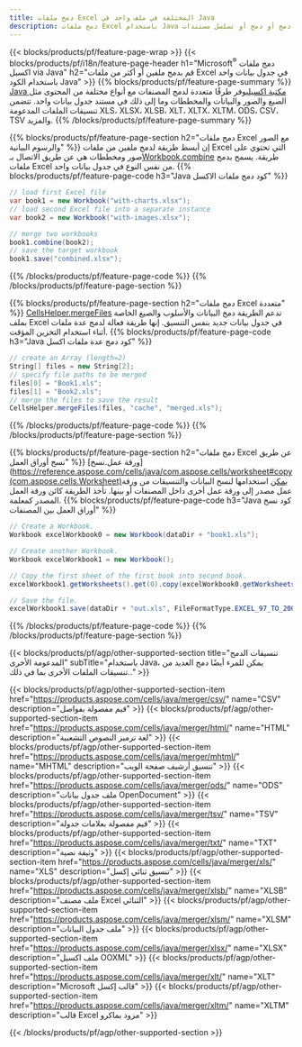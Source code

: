 ```yaml
---
title: دمج ملفات Excel المختلفة في ملف واحد في Java
description: دمج ملفات Excel باستخدام Java في أوراق متعددة أو ورقة واحدة. دمج أو دمج أو تسلسل مستندات Excel إلى PDF والصور وHTML أيضًا.
---
```

{{< blocks/products/pf/feature-page-wrap >}}
{{< blocks/products/pf/i18n/feature-page-header h1="Microsoft<sup>&reg;</sup> دمج ملفات اكسيل via Java" h2="قم بدمج ملفين أو أكثر من ملفات Excel في جدول بيانات واحد باستخدام الكود Java" >}}
{{% blocks/products/pf/feature-page-summary %}}
[Java مكتبة اكسيل](/cells/ar/java/)يوفر طرقًا متعددة لدمج المصنفات مع أنواع مختلفة من المحتوى مثل الصيغ والصور والبيانات والمخططات وما إلى ذلك في مستند جدول بيانات واحد. تتضمن تنسيقات الملفات المدعومة XLS، XLSX، XLSB، XLT، XLTX، XLTM، ODS، CSV، TSV والمزيد.
{{% /blocks/products/pf/feature-page-summary %}}

{{% blocks/products/pf/feature-page-section h2="دمج ملفات Excel مع الصور والرسوم البيانية" %}}
 إن أبسط طريقة لدمج ملفين من ملفات Excel التي تحتوي على صور ومخططات هي عن طريق الاتصال بـ[Workbook.combine](https://reference.aspose.com/cells/java/com.aspose.cells/workbook#combine(com.aspose.cells.Workbook)) طريقة. يسمح بدمج ملفات Excel من نفس النوع في جدول بيانات واحد.
{{% blocks/products/pf/feature-page-code h3="Java كود دمج ملفات الاكسل" %}}

```cs
// load first Excel file
var book1 = new Workbook("with-charts.xlsx");
// load second Excel file into a separate instance
var book2 = new Workbook("with-images.xlsx");

// merge two workbooks
book1.combine(book2);
// save the target workbook 
book1.save("combined.xlsx");
```
{{% /blocks/products/pf/feature-page-code %}}
{{% /blocks/products/pf/feature-page-section %}}

{{% blocks/products/pf/feature-page-section h2="دمج ملفات Excel متعددة" %}}
[CellsHelper.mergeFiles](https://reference.aspose.com/cells/java/com.aspose.cells/cellshelper#mergeFiles) تدعم الطريقة دمج البيانات والأسلوب والصيغ الخاصة بملف Excel في جدول بيانات جديد بنفس التنسيق. إنها طريقة فعالة لدمج عدة ملفات أثناء استخدام التخزين المؤقت.
{{% blocks/products/pf/feature-page-code h3="Java كود دمج عدة ملفات اكسل" %}}

```cs
// create an Array (length=2)
String[] files = new String[2];
// specify file paths to be merged
files[0] = "Book1.xls";
files[1] = "Book2.xls";
// merge the files to save the result
CellsHelper.mergeFiles(files, "cache", "merged.xls");

```
{{% /blocks/products/pf/feature-page-code %}}
{{% /blocks/products/pf/feature-page-section %}}

{{% blocks/products/pf/feature-page-section h2="دمج ملفات Excel عن طريق نسخ أوراق العمل" %}}
[ورقة عمل.نسخ](https://reference.aspose.com/cells/java/com.aspose.cells/worksheet#copy(com.aspose.cells.Worksheet)يمكن استخدامها لنسخ البيانات والتنسيقات من ورقة عمل مصدر إلى ورقة عمل أخرى داخل المصنفات أو بينها. تأخذ الطريقة كائن ورقة العمل المصدر كمعلمة.
{{% blocks/products/pf/feature-page-code h3="Java كود نسخ أوراق العمل بين المصنفات" %}}

```cs
// Create a Workbook.
Workbook excelWorkbook0 = new Workbook(dataDir + "book1.xls");

// Create another Workbook.
Workbook excelWorkbook1 = new Workbook();

// Copy the first sheet of the first book into second book.
excelWorkbook1.getWorksheets().get(0).copy(excelWorkbook0.getWorksheets().get(0));

// Save the file.
excelWorkbook1.save(dataDir + "out.xls", FileFormatType.EXCEL_97_TO_2003);
```
{{% /blocks/products/pf/feature-page-code %}}
{{% /blocks/products/pf/feature-page-section %}}

{{< blocks/products/pf/agp/other-supported-section title="تنسيقات الدمج المدعومة الأخرى" subTitle="باستخدام Java، يمكن للمرء أيضًا دمج العديد من تنسيقات الملفات الأخرى بما في ذلك.." >}}

{{< blocks/products/pf/agp/other-supported-section-item href="https://products.aspose.com/cells/java/merger/csv/" name="CSV" description="قيم مفصولة بفواصل" >}}
{{< blocks/products/pf/agp/other-supported-section-item href="https://products.aspose.com/cells/java/merger/html/" name="HTML" description="لغة ترميز النصوص التشعبية" >}}
{{< blocks/products/pf/agp/other-supported-section-item href="https://products.aspose.com/cells/java/merger/mhtml/" name="MHTML" description="تنسيق أرشيف صفحة الويب" >}}
{{< blocks/products/pf/agp/other-supported-section-item href="https://products.aspose.com/cells/java/merger/ods/" name="ODS" description="ملف جدول بيانات OpenDocument" >}}
{{< blocks/products/pf/agp/other-supported-section-item href="https://products.aspose.com/cells/java/merger/tsv/" name="TSV" description="قيم مفصولة بعلامات جدولة" >}}
{{< blocks/products/pf/agp/other-supported-section-item href="https://products.aspose.com/cells/java/merger/txt/" name="TXT" description="وثيقة نصية" >}}
{{< blocks/products/pf/agp/other-supported-section-item href="https://products.aspose.com/cells/java/merger/xls/" name="XLS" description="تنسيق ثنائي إكسل" >}}
{{< blocks/products/pf/agp/other-supported-section-item href="https://products.aspose.com/cells/java/merger/xlsb/" name="XLSB" description="ملف مصنف Excel الثنائي" >}}
{{< blocks/products/pf/agp/other-supported-section-item href="https://products.aspose.com/cells/java/merger/xlsm/" name="XLSM" description="ملف جدول البيانات" >}}
{{< blocks/products/pf/agp/other-supported-section-item href="https://products.aspose.com/cells/java/merger/xlsx/" name="XLSX" description="ملف اكسيل OOXML" >}}
{{< blocks/products/pf/agp/other-supported-section-item href="https://products.aspose.com/cells/java/merger/xlt/" name="XLT" description="Microsoft قالب إكسل" >}}
{{< blocks/products/pf/agp/other-supported-section-item href="https://products.aspose.com/cells/java/merger/xltm/" name="XLTM" description="قالب Excel مزود بماكرو" >}}

{{< /blocks/products/pf/agp/other-supported-section >}}
